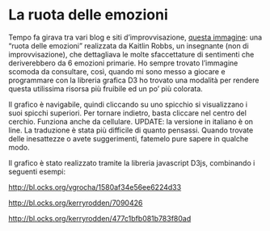# La ruota delle emozioni

Tempo fa girava tra vari blog e siti d’improvvisazione, [questa immagine](https://9gag.com/gag/a67wq2q): una “ruota delle emozioni” realizzata da Kaitlin Robbs, un insegnante (non di improvvisazione), che dettagliava le molte sfaccettature di sentimenti che deriverebbero da 6 emozioni primarie. Ho sempre trovato l’immagine scomoda da consultare, così, quando mi sono messo a giocare e programmare con la libreria grafica D3 ho trovato una modalità per rendere questa utilissima risorsa più fruibile ed un po’ più colorata.

Il grafico è navigabile, quindi cliccando su uno spicchio si visualizzano i suoi spicchi superiori. Per tornare indietro, basta cliccare nel centro del cerchio. Funziona anche da cellulare.
UPDATE: la versione in italiano è on line. La traduzione è stata più difficile di quanto pensassi. Quando trovate delle inesattezze o avete suggerimenti, fatemelo pure sapere in qualche modo.

Il grafico è stato realizzato tramite la libreria javascript D3js, combinando i seguenti esempi:

http://bl.ocks.org/vgrocha/1580af34e56ee6224d33

http://bl.ocks.org/kerryrodden/7090426

http://bl.ocks.org/kerryrodden/477c1bfb081b783f80ad
